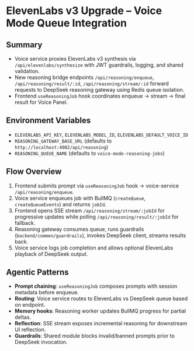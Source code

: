 <!--
Optimized: 2025-10-03
RPM: 3.6.0.6.ops-technology-ship-status-documentation
Session: Dual-AI Collaboration - Sonnet Docs Sweep
-->
# ElevenLabs v3 Upgrade – Voice Mode Queue Integration

## Summary

- Voice service proxies ElevenLabs v3 synthesis via `/api/elevenlabs/synthesize` with JWT guardrails, logging, and shared validation.
- New reasoning bridge endpoints `/api/reasoning/enqueue`, `/api/reasoning/result/:id`, `/api/reasoning/stream/:id` forward requests to DeepSeek reasoning gateway using Redis queue isolation.
- Frontend `useReasoningJob` hook coordinates enqueue -> stream -> final result for Voice Panel.

## Environment Variables

- `ELEVENLABS_API_KEY`, `ELEVENLABS_MODEL_ID`, `ELEVENLABS_DEFAULT_VOICE_ID`
- `REASONING_GATEWAY_BASE_URL` (defaults to `http://localhost:4002/api/reasoning`)
- `REASONING_QUEUE_NAME` (defaults to `voice-mode-reasoning-jobs`)

## Flow Overview

1. Frontend submits prompt via `useReasoningJob` hook -> voice-service `/api/reasoning/enqueue`.
2. Voice service enqueues job with BullMQ (`createQueue`, `createQueueEvents`) and returns `jobId`.
3. Frontend opens SSE stream `/api/reasoning/stream/:jobId` for progressive updates while polling `/api/reasoning/result/:jobId` for fallback.
4. Reasoning gateway consumes queue, runs guardrails (`backend/common/guardrails`), invokes DeepSeek client, streams results back.
5. Voice service logs job completion and allows optional ElevenLabs playback of DeepSeek output.

## Agentic Patterns

- **Prompt chaining**: `useReasoningJob` composes prompts with session metadata before enqueue.
- **Routing**: Voice service routes to ElevenLabs vs DeepSeek queue based on endpoint.
- **Memory hooks**: Reasoning worker updates BullMQ progress for partial deltas.
- **Reflection**: SSE stream exposes incremental reasoning for downstream UI reflection.
- **Guardrails**: Shared module blocks invalid/banned prompts prior to DeepSeek invocation.

<!-- Last verified: 2025-10-02 -->

<!-- Optimized: 2025-10-02 -->

<!-- Last updated: 2025-10-02 -->

<!-- Last optimized: 2025-10-02 -->
